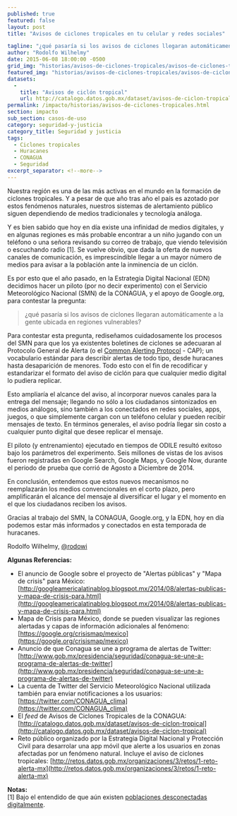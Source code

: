 ```yaml
---
published: true
featured: false
layout: post
title: "Avisos de ciclones tropicales en tu celular y redes sociales"

tagline: "¿qué pasaría si los avisos de ciclones llegaran automáticamente a la gente ubicada en regiones vulnerables?"
author: "Rodolfo Wilhelmy"
date: 2015-06-08 18:00:00 -0500
grid_img: "historias/avisos-de-ciclones-tropicales/avisos-de-ciclones-tropicales-cover.jpg"
featured_img: "historias/avisos-de-ciclones-tropicales/avisos-de-ciclones-tropicales_cover_photo-1284x460.jpg"
datasets:
  -
    title: "Avisos de ciclón tropical"
    url: http://catalogo.datos.gob.mx/dataset/avisos-de-ciclon-tropical
permalink: /impacto/historias/avisos-de-ciclones-tropicales.html
section: impacto
sub_section: casos-de-uso
category: seguridad-y-justicia
category_title: Seguridad y justicia
tags:
  - Ciclones tropicales
  - Huracanes
  - CONAGUA
  - Seguridad
excerpt_separator: <!--more-->
---
```


Nuestra región es una de las más activas en el mundo en la formación de ciclones tropicales. Y a pesar de que año tras año el país es azotado por estos fenómenos naturales, nuestros sistemas de alertamiento público siguen dependiendo de medios tradicionales y tecnología análoga.

<!--more-->

Y es bien sabido que hoy en día existe una infinidad de medios digitales, y en algunas regiones es más probable encontrar a un niño jugando con un teléfono o una señora revisando su correo de trabajo, que viendo televisión o escuchando radio [1]. Se vuelve obvio, que dada la oferta de nuevos canales de comunicación, es imprescindible llegar a un mayor número de medios para avisar a la población ante la inminencia de un ciclón.

Es por esto que el año pasado, en la Estrategia Digital Nacional (EDN) decidimos hacer un piloto (por no decir experimento) con el Servicio Meteorológico Nacional (SMN) de la CONAGUA, y el apoyo de Google.org, para contestar la pregunta:

> ¿qué pasaría si los avisos de ciclones llegaran automáticamente a la gente ubicada en regiones vulnerables?  

Para contestar esta pregunta, rediseñamos cuidadosamente los procesos del SMN para que los ya existentes boletines de ciclones se adecuaran al Protocolo General de Alerta (o el [Common Alerting Protocol](http://docs.oasis-open.org/emergency/cap/v1.2/CAP-v1.2-os.html) - CAP); un vocabulario estándar para describir alertas de todo tipo, desde huracanes hasta desaparición de menores. Todo esto con el fin de recodificar y estandarizar el formato del aviso de ciclón para que cualquier medio digital lo pudiera replicar.

Esto ampliaría el alcance del aviso, al incorporar nuevos canales para la entrega del mensaje; llegando no sólo a los ciudadanos sintonizados en medios análogos, sino también a los conectados en redes sociales, apps, juegos, o que simplemente cargan con un teléfono celular y pueden recibir mensajes de texto. En términos generales, el aviso podría llegar sin costo a cualquier punto digital que desee replicar el mensaje.

El piloto (y entrenamiento) ejecutado en tiempos de ODILE resultó exitoso bajo los parámetros del experimento. Seis millones de vistas de los avisos fueron registradas en Google Search, Google Maps, y Google Now, durante el periodo de prueba que corrió de Agosto a Diciembre de 2014.

En conclusión, entendemos que estos nuevos mecanismos no reemplazarán los medios convencionales en el corto plazo, pero amplificarán el alcance del mensaje al diversificar el lugar y el momento en el que los ciudadanos reciben los avisos.

Gracias al trabajo del SMN, la CONAGUA, Google.org, y la EDN, hoy en día podemos estar más informados y conectados en esta temporada de huracanes.


Rodolfo Wilhelmy, [@rodowi](https://twitter.com/rodowi)


**Algunas Referencias:**

- El anuncio de Google sobre el proyecto de "Alertas públicas" y "Mapa de crisis" para México: [http://googleamericalatinablog.blogspot.mx/2014/08/alertas-publicas-y-mapa-de-crisis-para.html](http://googleamericalatinablog.blogspot.mx/2014/08/alertas-publicas-y-mapa-de-crisis-para.html)
- Mapa de Crisis para México, donde se pueden visualizar las regiones alertadas y capas de información adicionales al fenómeno: [https://google.org/crisismap/mexico](https://google.org/crisismap/mexico)
- Anuncio de que Conagua se une a programa de alertas de Twitter: [http://www.gob.mx/presidencia/seguridad/conagua-se-une-a-programa-de-alertas-de-twitter](http://www.gob.mx/presidencia/seguridad/conagua-se-une-a-programa-de-alertas-de-twitter)
- La cuenta de Twitter del Servicio Meteorológico Nacional utilizada también para enviar notificaciones a los usuarios: [https://twitter.com/CONAGUA_clima](https://twitter.com/CONAGUA_clima)
- El _feed_ de Avisos de Ciclones Tropicales de la CONAGUA: [http://catalogo.datos.gob.mx/dataset/avisos-de-ciclon-tropical](http://catalogo.datos.gob.mx/dataset/avisos-de-ciclon-tropical)
- Reto público organizado por la Estrategia Digital Nacional y Protección Civil para desarrolar una app móvil que alerte a los usuarios en zonas afectadas por un fenómeno natural. Incluye el aviso de ciclones tropicales: [http://retos.datos.gob.mx/organizaciones/3/retos/1-reto-alerta-mx](http://retos.datos.gob.mx/organizaciones/3/retos/1-reto-alerta-mx)

**Notas:**  
[1] Bajo el entendido de que aún existen [poblaciones desconectadas digitalmente](http://mexicoconectado.gob.mx).

